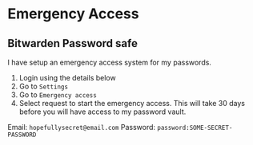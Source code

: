 # Emergency Access

## Bitwarden Password safe
I have setup an emergency access system for my passwords.  
1. Login using the details below
2. Go to `Settings`
3. Go to `Emergency access`
4. Select request to start the emergency access. This will take 30 days before you will have access to my password vault.

Email: `hopefullysecret@email.com`
Password: `password:SOME-SECRET-PASSWORD`
